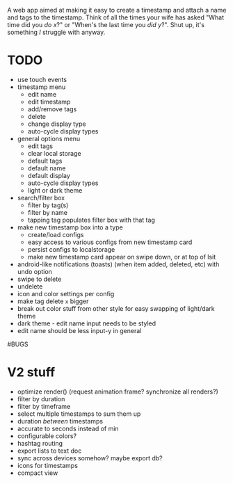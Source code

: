 A web app aimed at making it easy to create a timestamp and attach a name and tags to the timestamp. Think of all the times your wife has asked "What time did you *do x*?" or "When's the last time you *did y*?". Shut up, it's something *I* struggle with anyway.

# TODO
* use touch events
* timestamp menu
	* edit name
	* edit timestamp
	* add/remove tags
	* delete
	* change display type
	* auto-cycle display types
* general options menu
	* edit tags
	* clear local storage
	* default tags
	* default name
	* default display
	* auto-cycle display types
	* light or dark theme
* search/filter box
	* filter by tag(s)
	* filter by name
	* tapping tag populates filter box with that tag
* make new timestamp box into a type
	* create/load configs
	* easy access to various configs from new timestamp card
	* persist configs to localstorage
	* make new timestamp card appear on swipe down, or at top of lsit
* android-like notifications (toasts) (when item added, deleted, etc) with undo option
* swipe to delete
* undelete
* icon and color settings per config
* make tag delete `x` bigger
* break out color stuff from other style for easy swapping of light/dark theme
* dark theme - edit name input needs to be styled
* edit name should be less input-y in general

#BUGS

# V2 stuff
* optimize render() (request animation frame? synchronize all renders?)
* filter by duration
* filter by timeframe
* select multiple timestamps to sum them up
* duration *between* timestamps
* accurate to seconds instead of min
* configurable colors?
* hashtag routing
* export lists to text doc
* sync across devices somehow? maybe export db?
* icons for timestamps
* compact view